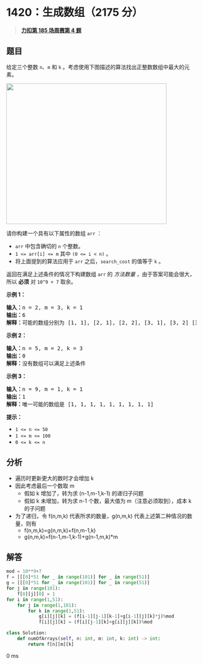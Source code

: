 # 1420：生成数组（2175 分）


> <u>**[力扣第 185 场周赛第 4 题](https://leetcode.cn/problems/build-array-where-you-can-find-the-maximum-exactly-k-comparisons/)**</u>

## 题目

<p>给定三个整数 <code>n</code>、<code>m</code> 和 <code>k</code> 。考虑使用下图描述的算法找出正整数数组中最大的元素。</p>

<p><img alt="" src="https://assets.leetcode-cn.com/aliyun-lc-upload/uploads/2020/04/19/e.png" style="height: 372px; width: 424px;" /></p>

<p>请你构建一个具有以下属性的数组 <code>arr</code> ：</p>

<ul>
<li><code>arr</code> 中包含确切的 <code>n</code> 个整数。</li>
<li><code>1 &lt;= arr[i] &lt;= m</code> 其中 <code>(0 &lt;= i &lt; n)</code> 。</li>
<li>将上面提到的算法应用于 <code>arr</code> 之后，<code>search_cost</code> 的值等于 <code>k</code> 。</li>
</ul>

<p>返回在满足上述条件的情况下构建数组 <code>arr</code> 的 <em>方法数量</em> ，由于答案可能会很大，所以 <strong>必须</strong> 对 <code>10^9 + 7</code> 取余。</p>



<p><strong>示例 1：</strong></p>

<pre>
<strong>输入：</strong>n = 2, m = 3, k = 1
<strong>输出：</strong>6
<strong>解释：</strong>可能的数组分别为 [1, 1], [2, 1], [2, 2], [3, 1], [3, 2] [3, 3]
</pre>

<p><strong>示例 2：</strong></p>

<pre>
<strong>输入：</strong>n = 5, m = 2, k = 3
<strong>输出：</strong>0
<strong>解释：</strong>没有数组可以满足上述条件
</pre>

<p><strong>示例 3：</strong></p>

<pre>
<strong>输入：</strong>n = 9, m = 1, k = 1
<strong>输出：</strong>1
<strong>解释：</strong>唯一可能的数组是 [1, 1, 1, 1, 1, 1, 1, 1, 1]
</pre>



<p><strong>提示：</strong></p>

<ul>
<li><code>1 &lt;= n &lt;= 50</code></li>
<li><code>1 &lt;= m &lt;= 100</code></li>
<li><code>0 &lt;= k &lt;= n</code></li>
</ul>




## 分析

- 遍历时更新更大的数时才会增加 k
- 因此考虑最后一个数取 m
	- 假如 k 增加了，转为求 (n-1,m-1,k-1) 的递归子问题
	- 假如 k 未增加，转为求 n-1 个数，最大值为 m（注意必须取到），成本 k 的子问题
- 为了递归，令 f(n,m,k) 代表所求的数量，g(n,m,k) 代表上述第二种情况的数量，则有
	- f(n,m,k)=g(n,m,k)+f(n,m-1,k)
	- g(n,m,k)=f(n-1,m-1,k-1)+g(n-1,m,k)*m

## 解答


```python
mod = 10**9+7
f = [[[0]*51 for _ in range(101)] for _ in range(51)]
g = [[[0]*51 for _ in range(101)] for _ in range(51)]
for j in range(101):
    f[0][j][0] = 1
for i in range(1,51):
    for j in range(1,101):
        for k in range(1,51):
            g[i][j][k] = (f[i-1][j-1][k-1]+g[i-1][j][k]*j)%mod
            f[i][j][k] = (f[i][j-1][k]+g[i][j][k])%mod

class Solution:
    def numOfArrays(self, n: int, m: int, k: int) -> int:
        return f[n][m][k]
```
0 ms
